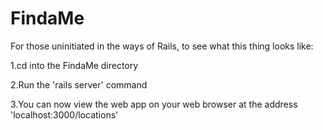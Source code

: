 FindaMe
=======
For those uninitiated in the ways of Rails, to see what this thing looks like:

1.cd into the FindaMe directory

2.Run the 'rails server' command

3.You can now view the web app on your web browser at the address 'localhost:3000/locations'